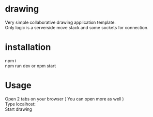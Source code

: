 # drawing
Very simple collaborative drawing application template. <br>
Only logic is a serverside move stack and some sockets for connection.
# installation
npm i <br>
npm run dev or npm start
# Usage
Open 2 tabs on your browser ( You can open more as well ) <br>
Type localhost:<port> <br>
Start drawing
